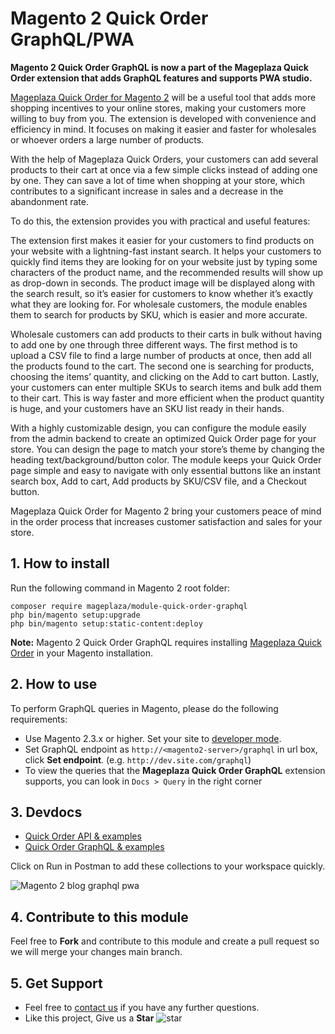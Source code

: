 # Magento 2 Quick Order GraphQL/PWA

**Magento 2 Quick Order GraphQL is now a part of the Mageplaza Quick Order extension that adds GraphQL features and supports PWA studio.** 

[Mageplaza Quick Order for Magento 2](https://www.mageplaza.com/magento-2-quick-order/) will be a useful tool that adds more shopping incentives to your online stores, making your customers more willing to buy from you. The extension is developed with convenience and efficiency in mind. It focuses on making it easier and faster for wholesales or whoever orders a large number of products. 

With the help of Mageplaza Quick Orders, your customers can add several products to their cart at once via a few simple clicks instead of adding one by one. They can save a lot of time when shopping at your store, which contributes to a significant increase in sales and a decrease in the abandonment rate. 

To do this, the extension provides you with practical and useful features: 

The extension first makes it easier for your customers to find products on your website with a lightning-fast instant search. It helps your customers to quickly find items they are looking for on your website just by typing some characters of the product name, and the recommended results will show up as drop-down in seconds. The product image will be displayed along with the search result, so it’s easier for customers to know whether it’s exactly what they are looking for. For wholesale customers, the module enables them to search for products by SKU, which is easier and more accurate. 

Wholesale customers can add products to their carts in bulk without having to add one by one through three different ways. The first method is to upload a CSV file to find a large number of products at once, then add all the products found to the cart. The second one is searching for products, choosing the items’ quantity, and clicking on the Add to cart button. Lastly, your customers can enter multiple SKUs to search items and bulk add them to their cart. This is way faster and more efficient when the product quantity is huge, and your customers have an SKU list ready in their hands. 

With a highly customizable design, you can configure the module easily from the admin backend to create an optimized Quick Order page for your store. You can design the page to match your store’s theme by changing the heading text/background/button color. The module keeps your Quick Order page simple and easy to navigate with only essential buttons like an instant search box, Add to cart, Add products by SKU/CSV file, and a Checkout button. 

Mageplaza Quick Order for Magento 2 bring your customers peace of mind in the order process that increases customer satisfaction and sales for your store.

## 1. How to install

Run the following command in Magento 2 root folder:

```
composer require mageplaza/module-quick-order-graphql
php bin/magento setup:upgrade
php bin/magento setup:static-content:deploy
```

**Note:**
Magento 2 Quick Order GraphQL requires installing [Mageplaza Quick Order](https://www.mageplaza.com/magento-2-quick-order/) in your Magento installation.

## 2. How to use

To perform GraphQL queries in Magento, please do the following requirements:

- Use Magento 2.3.x or higher. Set your site to [developer mode](https://www.mageplaza.com/devdocs/enable-disable-developer-mode-magento-2.html).
- Set GraphQL endpoint as `http://<magento2-server>/graphql` in url box, click **Set endpoint**. 
(e.g. `http://dev.site.com/graphql`)
- To view the queries that the **Mageplaza Quick Order GraphQL** extension supports, you can look in `Docs > Query` in the right corner

## 3. Devdocs

- [Quick Order API & examples](https://documenter.getpostman.com/view/10589000/TVYDezUh)
- [Quick Order GraphQL & examples](https://documenter.getpostman.com/view/10589000/TVYDfKW9)

Click on Run in Postman to add these collections to your workspace quickly.

![Magento 2 blog graphql pwa](https://i.imgur.com/lhsXlUR.gif)

## 4. Contribute to this module

Feel free to **Fork** and contribute to this module and create a pull request so we will merge your changes main branch.

## 5. Get Support

- Feel free to [contact us](https://www.mageplaza.com/contact.html) if you have any further questions.
- Like this project, Give us a **Star** ![star](https://i.imgur.com/S8e0ctO.png)
